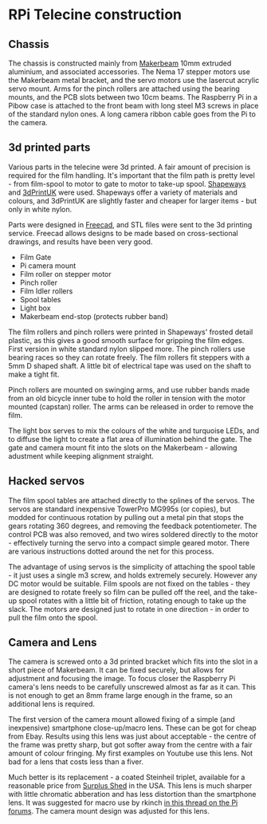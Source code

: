 # RPi Telecine construction

## Chassis

The chassis is constructed mainly from [Makerbeam](http://www.makerbeam.eu/) 
10mm extruded aluminium, and associated accessories. The Nema 17 stepper 
motors use the Makerbeam metal bracket, and the servo motors use the lasercut
acrylic servo mount. Arms for the pinch rollers are attached using the
bearing mounts, and the PCB slots between two 10cm beams. The Raspberry Pi in a
Pibow case is attached to the front beam with long steel M3 screws in place
of the standard nylon ones. A long camera ribbon cable goes from the Pi to the
camera.

## 3d printed parts

Various parts in the telecine were 3d printed. A fair amount of precision is required for the 
film handling. It's important that the film path is pretty level - from film-spool to motor 
to gate to motor to take-up spool. 
[Shapeways](http://www.shapeways.com/) and [3dPrintUK](http://www.3dprint-uk.co.uk/)
were used. Shapeways offer a variety of materials and colours, and 3dPrintUK are slightly 
faster and cheaper for larger items - but only in white nylon.

Parts were designed in [Freecad](http://freecadweb.org/), and STL files were sent to
the 3d printing service. Freecad allows designs to be made based on cross-sectional
drawings, and results have been very good.

* Film Gate
* Pi camera mount
* Film roller on stepper motor
* Pinch roller
* Film Idler rollers
* Spool tables
* Light box
* Makerbeam end-stop (protects rubber band)

The film rollers and pinch rollers were printed in Shapeways' frosted detail plastic,
as this gives a good smooth surface for gripping the film edges. First version in 
white standard nylon slipped more. The pinch rollers use bearing races so they can rotate
freely. The film rollers fit steppers with a 5mm D shaped shaft. A little bit of electrical 
tape was used on the shaft to make a tight fit.

Pinch rollers are mounted on swinging arms, and use rubber bands made from an old bicycle 
inner tube to hold the roller in tension with the motor mounted (capstan) roller.
The arms can be released in order to remove the film.

The light box serves to mix the colours of the white and turquoise LEDs, and to diffuse the
light to create a flat area of illumination behind the gate.
The gate and camera mount fit into the slots on the Makerbeam - allowing adustment while
keeping alignment straight.

## Hacked servos

The film spool tables are attached directly to the splines of the servos. The servos
are standard inexpensive TowerPro MG995s (or copies), but modded for continuous
rotation by pulling out a metal pin that stops the gears rotating 360 degrees, and 
removing the feedback potentiometer. The control PCB was also removed, and two wires
soldered directly to the motor - effectively turning the servo into a compact
simple geared motor. There are various instructions dotted around the net for this
process.

The advantage of using servos is the simplicity of attaching the spool table - it just
uses a single m3 screw, and holds extremely securely. However any DC motor would be suitable.
Film spools are not fixed on the tables - they are designed to rotate freely so film can
be pulled off the reel, and the take-up spool rotates with a little bit of friction, rotating
enough to take up the slack. The motors are designed just to rotate in one direction - in order 
to pull the film onto the spool. 

## Camera and Lens

The camera is screwed onto a 3d printed bracket which fits into the slot in a short piece of Makerbeam.
It can be fixed securely, but allows for adjustment and focusing the image. 
To focus closer the Raspberry Pi camera's lens needs to be carefully unscrewed almost
as far as it can. This is not enough to get an 8mm frame large enough in the frame, so an additional
lens is required. 

The first version of the camera mount allowed fixing of a simple
(and inexpensive) smartphone close-up/macro lens. These can be got for cheap from Ebay.
Results using this lens was just about acceptable - the centre of the frame was
pretty sharp, but got softer away from the centre with a fair amount of colour fringing. My 
first examples on Youtube use this lens. Not bad for a lens that costs less than a fiver.

Much better is its replacement - a coated Steinheil triplet, available for a reasonable price from
[Surplus Shed](http://www.surplusshed.com/pages/item/pl1033.html) in the USA. This lens is much sharper
with little chromatic abberation and has less distortion than the smartphone lens. 
It was suggested for macro use by rkinch [in this thread on the Pi forums](http://www.raspberrypi.org/forums/viewtopic.php?f=43&t=43985&start=52).
The camera mount design was adjusted for this lens.


